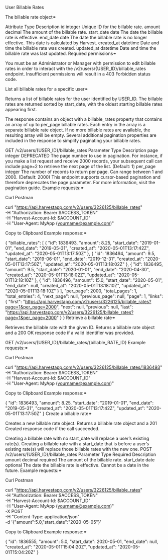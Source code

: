 User Billable Rates

The billable rate object⚭

Attribute	Type	Description
id	integer	Unique ID for the billable rate.
amount	decimal	The amount of the billable rate.
start_date	date	The date the billable rate is effective.
end_date	date	The date the billable rate is no longer effective. This date is calculated by Harvest.
created_at	datetime	Date and time the billable rate was created.
updated_at	datetime	Date and time the billable rate was last updated.
Required permissions⚭

You must be an Administrator or Manager with permission to edit billable rates in order to interact with the /v2/users/{USER_ID}/billable_rates endpoint. Insufficient permissions will result in a 403 Forbidden status code.

List all billable rates for a specific user⚭

Returns a list of billable rates for the user identified by USER_ID. The billable rates are returned sorted by start_date, with the oldest starting billable rates appearing first.

The response contains an object with a billable_rates property that contains an array of up to per_page billable rates. Each entry in the array is a separate billable rate object. If no more billable rates are available, the resulting array will be empty. Several additional pagination properties are included in the response to simplify paginating your billable rates.

GET /v2/users/{USER_ID}/billable_rates
Parameter	Type	Description
page	integer	DEPRECATED The page number to use in pagination. For instance, if you make a list request and receive 2000 records, your subsequent call can include page=2 to retrieve the next page of the list. (Default: 1)
per_page	integer	The number of records to return per page. Can range between 1 and 2000. (Default: 2000)
This endpoint supports cursor-based pagination and therefore deprecates the page parameter. For more information, visit the pagination guide.
Example requests:⚭

Curl
Postman
 
curl "https://api.harvestapp.com/v2/users/3226125/billable_rates" \
  -H "Authorization: Bearer $ACCESS_TOKEN" \
  -H "Harvest-Account-Id: $ACCOUNT_ID" \
  -H "User-Agent: MyApp (yourname@example.com)"


Copy to Clipboard
Example response:⚭

{
  "billable_rates": [
    {
      "id": 1836493,
      "amount": 8.25,
      "start_date": "2019-01-01",
      "end_date": "2019-05-31",
      "created_at": "2020-05-01T13:17:42Z",
      "updated_at": "2020-05-01T13:17:50Z"
    },
    {
      "id": 1836494,
      "amount": 9.5,
      "start_date": "2019-06-01",
      "end_date": "2019-12-31",
      "created_at": "2020-05-01T13:17:50Z",
      "updated_at": "2020-05-01T13:18:02Z"
    },
    {
      "id": 1836495,
      "amount": 9.5,
      "start_date": "2020-01-01",
      "end_date": "2020-04-30",
      "created_at": "2020-05-01T13:18:02Z",
      "updated_at": "2020-05-01T13:18:10Z"
    },
    {
      "id": 1836496,
      "amount": 15.0,
      "start_date": "2020-05-01",
      "end_date": null,
      "created_at": "2020-05-01T13:18:10Z",
      "updated_at": "2020-05-01T13:18:10Z"
    }
  ],
  "per_page": 2000,
  "total_pages": 1,
  "total_entries": 4,
  "next_page": null,
  "previous_page": null,
  "page": 1,
  "links": {
    "first": "https://api.harvestapp.com/v2/users/3226125/billable_rates?page=1&per_page=2000",
    "next": null,
    "previous": null,
    "last": "https://api.harvestapp.com/v2/users/3226125/billable_rates?page=1&per_page=2000"
  }
}
Retrieve a billable rate⚭

Retrieves the billable rate with the given ID. Returns a billable rate object and a 200 OK response code if a valid identifier was provided.

GET /v2/users/{USER_ID}/billable_rates/{billable_RATE_ID}
Example requests:⚭

Curl
Postman
 
curl "https://api.harvestapp.com/v2/users/3226125/billable_rates/1836493" \
  -H "Authorization: Bearer $ACCESS_TOKEN" \
  -H "Harvest-Account-Id: $ACCOUNT_ID" \
  -H "User-Agent: MyApp (yourname@example.com)"


Copy to Clipboard
Example response:⚭

{
  "id": 1836493,
  "amount": 8.25,
  "start_date": "2019-01-01",
  "end_date": "2019-05-31",
  "created_at": "2020-05-01T13:17:42Z",
  "updated_at": "2020-05-01T13:17:50Z"
}
Create a billable rate⚭

Creates a new billable rate object. Returns a billable rate object and a 201 Created response code if the call succeeded.

Creating a billable rate with no start_date will replace a user’s existing rate(s).
Creating a billable rate with a start_date that is before a user’s existing rate(s) will replace those billable rates with the new one.
POST /v2/users/{USER_ID}/billable_rates
Parameter	Type	Required	Description
amount	decimal	required	The amount of the billable rate.
start_date	date	optional	The date the billable rate is effective. Cannot be a date in the future.
Example requests:⚭

Curl
Postman
 
curl "https://api.harvestapp.com/v2/users/3226125/billable_rates" \
  -H "Authorization: Bearer $ACCESS_TOKEN" \
  -H "Harvest-Account-Id: $ACCOUNT_ID" \
  -H "User-Agent: MyApp (yourname@example.com)" \
  -X POST \
  -H "Content-Type: application/json" \
  -d '{"amount":5.0,"start_date":"2020-05-05"}'


Copy to Clipboard
Example response:⚭

{
  "id": 1836555,
  "amount": 5.0,
  "start_date": 2020-05-01,
  "end_date": null,
  "created_at": "2020-05-01T15:04:20Z",
  "updated_at": "2020-05-01T15:04:20Z"
}
